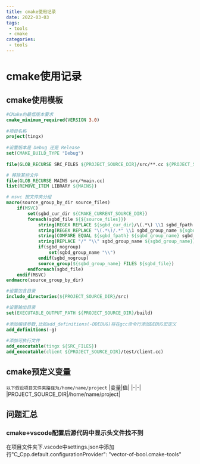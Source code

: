 ```yaml
---
title: cmake使用记录
date: 2022-03-03
tags:
 - tools
 - cmake
categories:
 - tools
---
```


# cmake使用记录

## cmake使用模板
```cmake
#CMake的最低版本要求
cmake_minimum_required(VERSION 3.0)
 
#项目名称
project(tingx)
 
#设置版本是 Debug 还是 Release
set(CMAKE_BUILD_TYPE "Debug")
 
file(GLOB_RECURSE SRC_FILES ${PROJECT_SOURCE_DIR}/src/**.cc ${PROJECT_SOURCE_DIR}/src/**.hpp ${PROJECT_SOURCE_DIR}/src/**.h)

# 移除某些文件
file(GLOB_RECURSE MAINS src/*main.cc)
list(REMOVE_ITEM LIBRARY ${MAINS})

# msvc 按文件夹分组
macro(source_group_by_dir source_files)
    if(MSVC)
        set(sgbd_cur_dir ${CMAKE_CURRENT_SOURCE_DIR})
        foreach(sgbd_file ${${source_files}})
            string(REGEX REPLACE ${sgbd_cur_dir}/\(.*\) \\1 sgbd_fpath ${sgbd_file})
            string(REGEX REPLACE "\(.*\)/.*" \\1 sgbd_group_name ${sgbd_fpath})
            string(COMPARE EQUAL ${sgbd_fpath} ${sgbd_group_name} sgbd_nogroup)
            string(REPLACE "/" "\\" sgbd_group_name ${sgbd_group_name})
            if(sgbd_nogroup)
                set(sgbd_group_name "\\")
            endif(sgbd_nogroup)
            source_group(${sgbd_group_name} FILES ${sgbd_file})
        endforeach(sgbd_file)
    endif(MSVC)
endmacro(source_group_by_dir)

#设置包含目录
include_directories(${PROJECT_SOURCE_DIR}/src)

#设置输出目录
set(EXECUTABLE_OUTPUT_PATH ${PROJECT_SOURCE_DIR}/build)
 
#添加编译参数,比如add_definitions(-DDEBUG)将在gcc命令行添加DEBUG宏定义
add_definitions(-g)
 
#添加可执行文件
add_executable(tingx ${SRC_FILES})
add_executable(client ${PROJECT_SOURCE_DIR}/test/client.cc)
```


## cmake预定义变量
`以下假设项目文件夹路径为/home/name/project`
|变量|值|
|-|-|
|PROJECT_SOURCE_DIR|/home/name/project|

## 问题汇总

### cmake+vscode配置后源代码中显示头文件找不到
在项目文件夹下.vscode中settings.json中添加行"C_Cpp.default.configurationProvider": "vector-of-bool.cmake-tools"